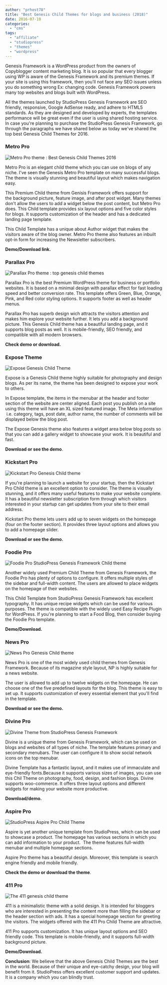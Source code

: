 ```yaml
---
author: "prhost78"
title: "Best Genesis Child Themes for blogs and business (2018)"
date: 2016-07-10
categories: 
  - "cms"
tags: 
  - "affiliate"
  - "studiopress"
  - "themes"
  - "wordpress"
---
```


Genesis Framework is a WordPress product from the owners of Copyblogger content marketing blog. It is so popular that every blogger using WP is aware of the Genesis Framework and its premium themes. If your site is using this framework, then you'll not face any SEO issues unless you do something wrong Ex: changing code. Genesis Framework powers many top websites and blogs built with WordPress.

All the themes launched by StudioPress Genesis Framework are SEO friendly, responsive, Google AdSense ready, and adhere to HTML5 standards. As they are designed and developed by experts, the templates performance will be great even if the user is using shared hosting service. In case you're planning to purchase the StudioPress Genesis Framework, go through the paragraphs we have shared below as today we've shared the top best Genesis Child Themes for 2016.

### Metro Pro

![Metro Pro theme : Best Genesis Child Themes 2016](images/Metro-Pro-theme.jpg)

Metro Pro is an elegant child theme which you can use on blogs of any niche. I've seen the Genesis Metro Pro template on many successful blogs. The theme is visually stunning and beautiful layout which makes navigation easy.

This Premium Child theme from Genisis Framework offers support for the background picture, feature image, and after post widget. Many themes don't allow the users to add a widget below the post content, but Metro Pro does. This Child template provides six layout options and five color styles for blogs. It supports customization of the header and has a dedicated landing page template.

This Child Template has a unique about Author widget that makes the visitors aware of the blog owner. Metro Pro theme also features an inbuilt opt-in form for increasing the Newsletter subscribers.

**Demo/Download link.**

### Parallax Pro

![Parallax Pro theme : top genesis child themes](images/Parallax-Pro-theme.jpg)

Parallax Pro is the best Premium WordPress theme for business or portfolio websites. It is based on a minimal design with parallax effect for fast loading speed and better conversion rate. This template offers Green, Blue, Orange, Pink, and Red color styling options. It supports footer as well as header menus.

Parallax Pro has superb design wich attracts the visitors attention and makes him explore your website further. It lets you add a background picture. This Genesis Child theme has a beautiful landing page, and it supports blog posts as well. It is mobile-friendly, SEO friendly, and compatible with all modern browsers.

**Check demo or download.**

### Expose Theme

![Expose Genesis Child Theme](images/Expose-Theme.jpg)

Expose is a Genesis Child theme highly suitable for photography and design blogs. As per its name, the theme has been designed to expose your work to others.

In Expose template, the items in the menubar at the header and footer section of the website are center aligned. Each post you publish on a site using this theme will have an XL sized featured image. The Meta information  i.e. category, tags, post date, author name, the number of comments will be displayed below the blog post.

The Expose Genesis theme also features a widget area below blog posts so that you can add a gallery widget to showcase your work. It is beautiful and fast.

**Download or see the demo**.

### Kickstart Pro

![Kickstart Pro Genesis Child theme](images/Kickstart-Pro.jpg)

If you're planning to launch a website for your startup, then the Kickstart Pro Child theme is an excellent option to consider. The theme is visually stunning, and it offers many useful features to make your website complete. It has a beautiful newsletter subscription form through which visitors interested in your startup can get updates from your site to their email address.

Kickstart Pro theme lets users add up to seven widgets on the homepage (four on the footer section). It provides three layout options and allows you to add a homepage slider.

**Download or see the demo.**

### Foodie Pro

![Foodie Pro StudioPress Genesis Framework Child theme](images/Foodie-Pro.jpg)

Another widely used Premium Child Theme from Genesis Framework, the Foodie Pro has plenty of options to configure. It offers multiple styles of the sidebar and full-width content. The users are allowed to place widgets on the homepage of their websites.

This Child Template from StudioPress Genesis Framework has excellent typography. It has unique recipe widgets which can be used for various purposes. The theme is compatible with the widely used Easy Recipe Plugin for WordPress. If you're planning to start a Food Blog, then consider buying the Foodie Pro template.

**Demo/Download.**

### News Pro

![News Pro Genesis Child theme](images/News-Pro-theme.jpg)

News Pro is one of the most widely used child themes from Genesis Framework. Because of its magazine style layout, NP is highly suitable for a news website.

The user is allowed to add up to twelve widgets on the homepage. He can choose one of the five predefined layouts for the blog. This theme is easy to set up. It supports customization of every essential element that you'll find in the template.

**Download or see the demo.** 

### Divine Pro

![Divine Theme from StudioPress Genesis Framework](images/Divine-Theme.jpg)

Divine is a unique theme from Genesis Framework, which can be used on blogs and websites of all types of niche. The template features primary and secondary menubars. The user can configure it to show social network icons on the top menubar.

Divine Template has a fantastic layout, and it makes use of immaculate and eye-friendly fonts.Because it supports various sizes of images, you can use this Chil Theme on photography, food, design, and fashion blogs. Divine supports woo-commerce. It offers three layout options and different widgets for making your website more productive.

**Download/demo.**

### Aspire Pro

![StudioPress Aspire Pro Child Theme](images/Aspire-Pro-theme.jpg)

Aspire is yet another unique template from StudioPress, which can be used to showcase a product. The homepage has various sections in which you can add information to your product.  The theme features full-width menubar and multiple homepage sections.

Aspire Pro theme has a beautiful design. Moreover, this template is search engine friendly and mobile friendly.

**Check the demo or download the theme**.

### 411 Pro

![The 411 genesis child theme](images/The-411-theme.jpg)

411 is a minimalistic theme with a solid design. It is intended for bloggers who are interested in presenting the content more than filling the sidebar or the header section with ads. It has a special homepage section for greeting the visitors. The widgets offered with the 411 Pro Child Theme are attractive.

411 Pro supports customization. It has unique layout options and SEO friendly code. This template is mobile-friendly, and it supports full-width background picture.

**Demo/Download.**

**Conclusion**: We believe that the above Genesis Child Themes are the best in the world. Because of their unique and eye-catchy design, your blog will benefit from it. StudioPress offers excellent customer support and updates. It is a company which you can blindly trust.
